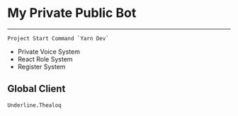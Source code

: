# My Private Public Bot
***
    Project Start Command `Yarn Dev`
* Private Voice System
* React Role System
* Register System

## Global Client
    Underline.Thealoq
